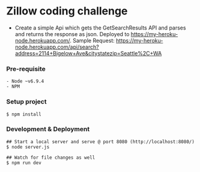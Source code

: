 # Zillow coding challenge

- Create a simple Api which gets the GetSearchResults API and parses and returns the response as json. Deployed to https://my-heroku-node.herokuapp.com/.
Sample Request: https://my-heroku-node.herokuapp.com/api/search?address=2114+Bigelow+Ave&citystatezip=Seattle%2C+WA


### Pre-requisite

    - Node ~v6.9.4
    - NPM

### Setup project

    $ npm install

### Development & Deployment

    ## Start a local server and serve @ port 8080 (http://localhost:8080/)
    $ node server.js

    ## Watch for file changes as well
    $ npm run dev
